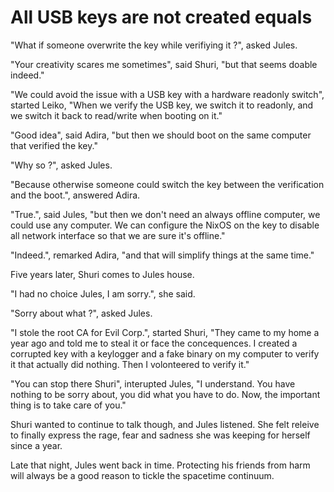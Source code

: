 # All USB keys are not created equals

"What if someone overwrite the key while verifiying it ?", asked Jules.

"Your creativity scares me sometimes", said Shuri, "but that seems doable indeed."

"We could avoid the issue with a USB key with a hardware readonly switch", started Leiko, "When we verify the USB key, we switch it to readonly, and we switch it back to read/write when booting on it."

"Good idea", said Adira, "but then we should boot on the same computer that verified the key."

"Why so ?", asked Jules.

"Because otherwise someone could switch the key between the verification and the boot.", answered Adira.

"True.", said Jules, "but then we don't need an always offline computer, we could use any computer. We can configure the NixOS on the key to disable all network interface so that we are sure it's offline."

"Indeed.", remarked Adira, "and that will simplify things at the same time."

Five years later, Shuri comes to Jules house.

"I had no choice Jules, I am sorry.", she said.

"Sorry about what ?", asked Jules.

"I stole the root CA for Evil Corp.", started Shuri, "They came to my home a year ago and told me to steal it or face the concequences. I created a corrupted key with a keylogger and a fake binary on my computer to verify it that actually did nothing. Then I volonteered to verify it."

"You can stop there Shuri", interupted Jules, "I understand. You have nothing to be sorry about, you did what you have to do. Now, the important thing is to take care of you."

Shuri wanted to continue to talk though, and Jules listened. She felt releive to finally express the rage, fear and sadness she was keeping for herself since a year.

Late that night, Jules went back in time. Protecting his friends from harm will always be a good reason to tickle the spacetime continuum.
